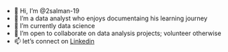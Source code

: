 - 👋 Hi, I’m @2salman-19
- 👀 I’m a data analyst who enjoys documentaing his learning journey 
- 🌱 I’m currently data science
- 🌱 I’m open to collaborate on data analysis projects; volunteer otherwise 
- 📫 let’s connect on [Linkedin](https://www.linkedin.com/in/salman-siddique-a32a9a1a3/)


<!---
2salman-19/2salman-19 is a ✨ special ✨ repository because its `README.md` (this file) appears on your GitHub profile.
You can click the Preview link to take a look at your changes.
--->
